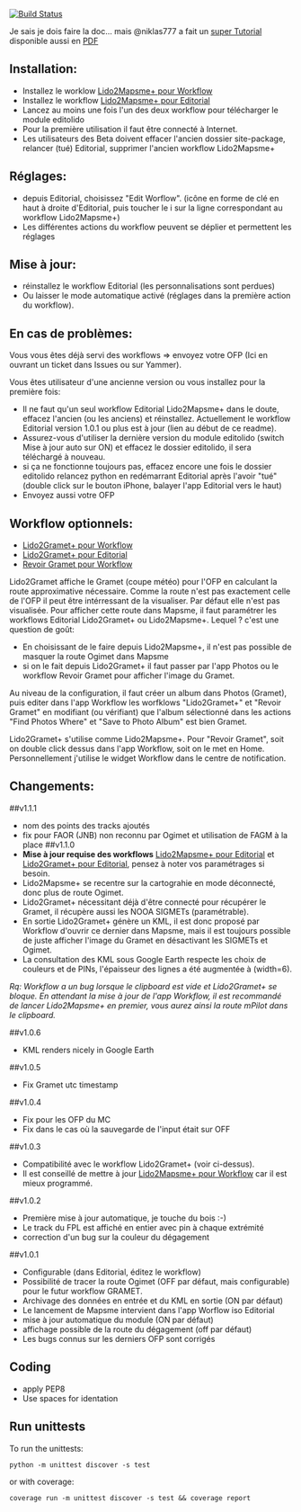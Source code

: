 [![Build Status](https://travis-ci.org/flyingeek/editolido.svg?branch=master)](https://travis-ci.org/flyingeek/editolido)

Je sais je dois faire la doc... mais @niklas777 a fait un [super Tutorial](https://flyingeek.github.io/editolido/tuto/tuto.html) disponible aussi en [PDF](https://flyingeek.github.io/editolido/dist/gh-pages-tuto.pdf)

Installation:
-------------
 - Installez le worklow [Lido2Mapsme+ pour Workflow](https://workflow.is/workflows/7c3c1b94382f4f5a9d67b13fbebe0e53)
 - Installez le workflow [Lido2Mapsme+ pour Editorial](http://www.editorial-workflows.com/workflow/5800601703153664/o7BioyJJW8o#)
 - Lancez au moins une fois l'un des deux workflow pour télécharger le module editolido
 - Pour la première utilisation il faut être connecté à Internet.
 - Les utilisateurs des Beta doivent effacer l'ancien dossier site-package, relancer (tué) Editorial, supprimer l'ancien workflow Lido2Mapsme+
 
Réglages:
--------
 - depuis Editorial, choisissez "Edit Worflow". (icône en forme de clé en haut à droite d'Editorial, puis toucher le i sur la ligne correspondant au workflow Lido2Mapsme+)
 - Les différentes actions du workflow peuvent se déplier et permettent les réglages

Mise à jour:
-----------
 - réinstallez le workflow Editorial (les personnalisations sont perdues)
 - Ou laisser le mode automatique activé (réglages dans la première action du workflow).
 
En cas de problèmes:
--------------------
 Vous vous êtes déjà servi des workflows => envoyez votre OFP (Ici en ouvrant un ticket dans Issues ou sur Yammer).
 
 Vous êtes utilisateur d'une ancienne version ou vous installez pour la première fois:
 
 - Il ne faut qu'un seul workflow Editorial Lido2Mapsme+ dans le doute, effacez l'ancien (ou les anciens) et réinstallez. Actuellement le workflow Editorial version 1.0.1 ou plus est à jour (lien au début de ce readme).
 - Assurez-vous d'utiliser la dernière version du module editolido (switch Mise à jour auto sur ON) et effacez le dossier editolido, il sera téléchargé à nouveau.
 - si ça ne fonctionne toujours pas, effacez encore une fois le dossier editolido relancez python en redémarrant Editorial après l'avoir "tué" (double click sur le bouton iPhone, balayer l'app Editorial vers le haut)
 - Envoyez aussi votre OFP

Workflow optionnels:
--------------------
  - [Lido2Gramet+ pour Workflow](https://workflow.is/workflows/18b515bd2aea468884a66f9c75b14507)
  - [Lido2Gramet+ pour Editorial](http://www.editorial-workflows.com/workflow/5833750260744192/T_q3eg1pbg8)
  - [Revoir Gramet pour Workflow](https://workflow.is/workflows/4d4dc41212734e32aa0ac07a7b3deb2e)

Lido2Gramet affiche le Gramet (coupe météo) pour l'OFP en calculant la route approximative nécessaire. Comme la route n'est pas exactement celle de l'OFP il peut être intérressant de la visualiser. Par défaut elle n'est pas visualisée.
Pour afficher cette route dans Mapsme, il faut paramétrer les workflows Editorial Lido2Gramet+ ou Lido2Mapsme+. Lequel ? c'est une question de goût: 
 - En choisissant de le faire depuis Lido2Mapsme+, il n'est pas possible de masquer la route Ogimet dans Mapsme
 - si on le fait depuis Lido2Gramet+ il faut passer par l'app Photos ou le workflow Revoir Gramet pour afficher l'image du Gramet.

Au niveau de la configuration, il faut créer un album dans Photos (Gramet), puis editer dans l'app Workflow les worfklows "Lido2Gramet+" et "Revoir Gramet" en modifiant (ou vérifiant) que l'album sélectionné dans les actions "Find Photos Where" et "Save to Photo Album" est bien Gramet.

Lido2Gramet+ s'utilise comme Lido2Mapsme+. Pour "Revoir Gramet", soit on double click dessus dans l'app Workflow, soit on le met en Home. Personnellement j'utilise le widget Workflow dans le centre de notification.
 
 

Changements:
------------
##v1.1.1
  - nom des points des tracks ajoutés
  - fix pour FAOR (JNB) non reconnu par Ogimet et utilisation de FAGM à la place
##v1.1.0
  - **Mise à jour requise des workflows** [Lido2Mapsme+ pour Editorial](http://www.editorial-workflows.com/workflow/5800601703153664/o7BioyJJW8o#) et [Lido2Gramet+ pour Editorial](http://www.editorial-workflows.com/workflow/5833750260744192/T_q3eg1pbg8), pensez à noter vos paramétrages si besoin.
  - Lido2Mapsme+ se recentre sur la cartograhie en mode déconnecté, donc plus de route Ogimet.
  - Lido2Gramet+ nécessitant déjà d'être connecté pour récupérer le Gramet, il récupère aussi les NOOA SIGMETs (paramétrable).
  - En sortie Lido2Gramet+ génère un KML, il est donc proposé par Workflow d'ouvrir ce dernier dans Mapsme, mais il est toujours possible de juste afficher l'image du Gramet en désactivant les SIGMETs et Ogimet.
  - La consultation des KML sous Google Earth respecte les choix de couleurs et de PINs, l'épaisseur des lignes a été augmentée à (width=6).
  
  *Rq: Workflow a un bug lorsque le clipboard est vide et Lido2Gramet+ se bloque. En attendant la mise à jour de l'app Workflow, il est recommandé de lancer Lido2Mapsme+ en premier, vous aurez ainsi la route mPilot dans le clipboard.*
  
##v1.0.6
 - KML renders nicely in Google Earth

##v1.0.5
 - Fix Gramet utc timestamp

##v1.0.4
 - Fix pour les OFP du MC
 - Fix dans le cas où la sauvegarde de l'input était sur OFF

##v1.0.3
 - Compatibilité avec le workflow Lido2Gramet+ (voir ci-dessus).
 - Il est conseillé de mettre à jour [Lido2Mapsme+ pour Workflow](https://workflow.is/workflows/7c3c1b94382f4f5a9d67b13fbebe0e53) car il est mieux programmé.

##v1.0.2
 - Première mise à jour automatique, je touche du bois :-)
 - Le track du FPL est affiché en entier avec pin à chaque extrémité
 - correction d'un bug sur la couleur du dégagement

##v1.0.1
 - Configurable (dans Editorial, éditez le workflow)
 - Possibilité de tracer la route Ogimet (OFF par défaut, mais configurable) pour le futur workflow GRAMET.
 - Archivage des données en entrée et du KML en sortie (ON par défaut)
 - Le lancement de Mapsme intervient dans l'app Worflow iso Editorial
 - mise à jour automatique du module (ON par défaut)
 - affichage possible de la route du dégagement (off par défaut)
 - Les bugs connus sur les derniers OFP sont corrigés

Coding
------
- apply PEP8
- Use spaces for identation

Run unittests
-------------
To run the unittests:

    python -m unittest discover -s test

or with coverage:

    coverage run -m unittest discover -s test && coverage report
